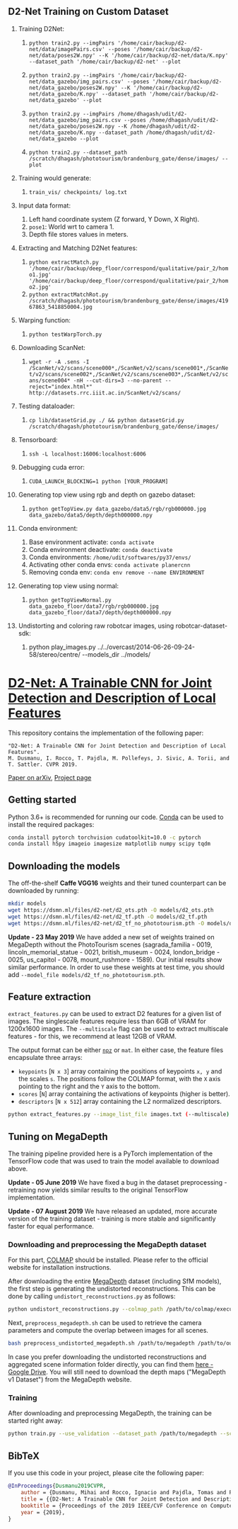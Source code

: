 ## D2-Net Training on Custom Dataset

1. Training D2Net:  
	1. `python train2.py --imgPairs '/home/cair/backup/d2-net/data/imagePairs.csv' --poses '/home/cair/backup/d2-net/data/poses2W.npy' --K '/home/cair/backup/d2-net/data/K.npy' --dataset_path '/home/cair/backup/d2-net' --plot`

	2. `python train2.py --imgPairs '/home/cair/backup/d2-net/data_gazebo/img_pairs.csv' --poses '/home/cair/backup/d2-net/data_gazebo/poses2W.npy' --K '/home/cair/backup/d2-net/data_gazebo/K.npy' --dataset_path '/home/cair/backup/d2-net/data_gazebo' --plot`  
	
	3. `python train2.py --imgPairs /home/dhagash/udit/d2-net/data_gazebo/img_pairs.csv --poses /home/dhagash/udit/d2-net/data_gazebo/poses2W.npy --K /home/dhagash/udit/d2-net/data_gazebo/K.npy --dataset_path /home/dhagash/udit/d2-net/data_gazebo --plot`  

	4. `python train2.py --dataset_path /scratch/dhagash/phototourism/brandenburg_gate/dense/images/ --plot`  

2. Training would generate:  
	1. `train_vis/ checkpoints/ log.txt`

3. Input data format:  
	1. Left hand coordinate system (Z forward, Y Down, X Right).  
	2. `pose1`: World wrt to camera 1.  
	3. Depth file stores values in meters.  

4. Extracting and Matching D2Net features:  
	1. `python extractMatch.py '/home/cair/backup/deep_floor/correspond/qualitative/pair_2/homo1.jpg' '/home/cair/backup/deep_floor/correspond/qualitative/pair_2/homo2.jpg'`  
	2. `python extractMatchRot.py /scratch/dhagash/phototourism/brandenburg_gate/dense/images/41967863_5418850004.jpg`    

5. Warping function:  
	1. `python testWarpTorch.py`  

6. Downloading ScanNet:
	1. `wget -r -A .sens -I /ScanNet/v2/scans/scene000*,/ScanNet/v2/scans/scene001*,/ScanNet/v2/scans/scene002*,/ScanNet/v2/scans/scene003*,/ScanNet/v2/scans/scene004* -nH --cut-dirs=3 --no-parent --reject="index.html*" http://datasets.rrc.iiit.ac.in/ScanNet/v2/scans/`  

7. Testing dataloader:  
	1. `cp lib/datasetGrid.py ./ && python datasetGrid.py /scratch/dhagash/phototourism/brandenburg_gate/dense/images/`  

8. Tensorboard:
	1. `ssh -L localhost:16006:localhost:6006 `  

9. Debugging cuda error:  
	1. `CUDA_LAUNCH_BLOCKING=1 python [YOUR_PROGRAM]`  

10. Generating top view using rgb and depth on gazebo dataset:
	1. `python getTopView.py data_gazebo/data5/rgb/rgb000000.jpg data_gazebo/data5/depth/depth000000.npy`  

11. Conda environment:
	1. Base environment activate: `conda activate`  
	2. Conda environment deactivate: `conda deactivate`
	3. Conda environments: `/home/udit/softwares/py37/envs/`  
	4. Activating other conda envs: `conda activate planercnn`    
	5. Removing conda env: `conda env remove --name ENVIRONMENT`  

12. Generating top view using normal:  
	1. `python getTopViewNormal.py data_gazebo_floor/data7/rgb/rgb000000.jpg data_gazebo_floor/data7/depth/depth000000.npy`  
 
13. Undistorting and coloring raw robotcar images, using robotcar-dataset-sdk:  
	1. python play_images.py ../../overcast/2014-06-26-09-24-58/stereo/centre/ --models_dir ../models/  


# [D2-Net: A Trainable CNN for Joint Detection and Description of Local Features](https://github.com/mihaidusmanu/d2-net)

This repository contains the implementation of the following paper:

```text
"D2-Net: A Trainable CNN for Joint Detection and Description of Local Features".
M. Dusmanu, I. Rocco, T. Pajdla, M. Pollefeys, J. Sivic, A. Torii, and T. Sattler. CVPR 2019.
```

[Paper on arXiv](https://arxiv.org/abs/1905.03561), [Project page](https://dsmn.ml/publications/d2-net.html)
    
## Getting started

Python 3.6+ is recommended for running our code. [Conda](https://docs.conda.io/en/latest/) can be used to install the required packages:

```bash
conda install pytorch torchvision cudatoolkit=10.0 -c pytorch
conda install h5py imageio imagesize matplotlib numpy scipy tqdm
```

## Downloading the models

The off-the-shelf **Caffe VGG16** weights and their tuned counterpart can be downloaded by running:

```bash
mkdir models
wget https://dsmn.ml/files/d2-net/d2_ots.pth -O models/d2_ots.pth
wget https://dsmn.ml/files/d2-net/d2_tf.pth -O models/d2_tf.pth
wget https://dsmn.ml/files/d2-net/d2_tf_no_phototourism.pth -O models/d2_tf_no_phototourism.pth
```

**Update - 23 May 2019** We have added a new set of weights trained on MegaDepth without the PhotoTourism scenes (sagrada_familia - 0019, lincoln_memorial_statue - 0021, british_museum - 0024, london_bridge - 0025, us_capitol - 0078, mount_rushmore - 1589). Our initial results show similar performance. In order to use these weights at test time, you should add `--model_file models/d2_tf_no_phototourism.pth`.

## Feature extraction

`extract_features.py` can be used to extract D2 features for a given list of images. The singlescale features require less than 6GB of VRAM for 1200x1600 images. The `--multiscale` flag can be used to extract multiscale features - for this, we recommend at least 12GB of VRAM. 

The output format can be either [`npz`](https://docs.scipy.org/doc/numpy/reference/generated/numpy.savez.html) or `mat`. In either case, the feature files encapsulate three arrays: 

- `keypoints` [`N x 3`] array containing the positions of keypoints `x, y` and the scales `s`. The positions follow the COLMAP format, with the `X` axis pointing to the right and the `Y` axis to the bottom.
- `scores` [`N`] array containing the activations of keypoints (higher is better).
- `descriptors` [`N x 512`] array containing the L2 normalized descriptors.

```bash
python extract_features.py --image_list_file images.txt (--multiscale)
```

## Tuning on MegaDepth

The training pipeline provided here is a PyTorch implementation of the TensorFlow code that was used to train the model available to download above.

**Update - 05 June 2019** We have fixed a bug in the dataset preprocessing - retraining now yields similar results to the original TensorFlow implementation.

**Update - 07 August 2019** We have released an updated, more accurate version of the training dataset - training is more stable and significantly faster for equal performance.

### Downloading and preprocessing the MegaDepth dataset

For this part, [COLMAP](https://colmap.github.io/) should be installed. Please refer to the official website for installation instructions.

After downloading the entire [MegaDepth](http://www.cs.cornell.edu/projects/megadepth/) dataset (including SfM models), the first step is generating the undistorted reconstructions. This can be done by calling `undistort_reconstructions.py` as follows:

```bash
python undistort_reconstructions.py --colmap_path /path/to/colmap/executable --base_path /path/to/megadepth
```

Next, `preprocess_megadepth.sh` can be used to retrieve the camera parameters and compute the overlap between images for all scenes. 

```bash
bash preprocess_undistorted_megadepth.sh /path/to/megadepth /path/to/output/folder
```

In case you prefer downloading the undistorted reconstructions and aggregated scene information folder directly, you can find them [here - Google Drive](https://drive.google.com/open?id=1hxpOsqOZefdrba_BqnW490XpNX_LgXPB). You will still need to download the depth maps ("MegaDepth v1 Dataset") from the MegaDepth website.

### Training

After downloading and preprocessing MegaDepth, the training can be started right away:

```bash
python train.py --use_validation --dataset_path /path/to/megadepth --scene_info_path /path/to/preprocessing/output
```

## BibTeX

If you use this code in your project, please cite the following paper:

```bibtex
@InProceedings{Dusmanu2019CVPR,
    author = {Dusmanu, Mihai and Rocco, Ignacio and Pajdla, Tomas and Pollefeys, Marc and Sivic, Josef and Torii, Akihiko and Sattler, Torsten},
    title = {{D2-Net: A Trainable CNN for Joint Detection and Description of Local Features}},
    booktitle = {Proceedings of the 2019 IEEE/CVF Conference on Computer Vision and Pattern Recognition},
    year = {2019},
}
```
